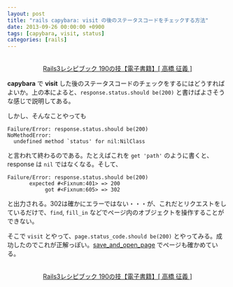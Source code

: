 ```yaml
---
layout: post
title: "rails capybara: visit の後のステータスコードをチェックする方法"
date: 2013-09-26 00:00:00 +0900
tags: [capybara, visit, status]
categories: [rails]
---
```


<div style="text-align:center;">
<div><a href="https://hb.afl.rakuten.co.jp/ichiba/144e0ebd.a7a916b6.144e0ebe.acfa319f/?pc=https%3A%2F%2Fitem.rakuten.co.jp%2Frakutenkobo-ebooks%2Ff6fbb68bdcee34389bc3b0fd51ccbd03%2F&link_type=pict&ut=eyJwYWdlIjoiaXRlbSIsInR5cGUiOiJwaWN0Iiwic2l6ZSI6IjQwMHg0MDAiLCJuYW0iOjEsIm5hbXAiOiJyaWdodCIsImNvbSI6MSwiY29tcCI6ImRvd24iLCJwcmljZSI6MCwiYm9yIjoxLCJjb2wiOjEsImJidG4iOjEsInByb2QiOjAsImFtcCI6ZmFsc2V9" target="_blank" rel="nofollow sponsored noopener" style="word-wrap:break-word;"><img src="https://hbb.afl.rakuten.co.jp/hgb/144e0ebd.a7a916b6.144e0ebe.acfa319f/?me_id=1278256&item_id=11682420&pc=https%3A%2F%2Fthumbnail.image.rakuten.co.jp%2F%400_mall%2Frakutenkobo-ebooks%2Fcabinet%2F2110%2F2000000252110.jpg%3F_ex%3D400x400&s=400x400&t=pict" border="0" style="margin:2px" alt="" title=""></a></div><p><a href="https://hb.afl.rakuten.co.jp/ichiba/144e0ebd.a7a916b6.144e0ebe.acfa319f/?pc=https%3A%2F%2Fitem.rakuten.co.jp%2Frakutenkobo-ebooks%2Ff6fbb68bdcee34389bc3b0fd51ccbd03%2F&link_type=text&ut=eyJwYWdlIjoiaXRlbSIsInR5cGUiOiJ0ZXh0Iiwic2l6ZSI6IjQwMHg0MDAiLCJuYW0iOjEsIm5hbXAiOiJyaWdodCIsImNvbSI6MSwiY29tcCI6ImRvd24iLCJwcmljZSI6MCwiYm9yIjoxLCJjb2wiOjEsImJidG4iOjEsInByb2QiOjAsImFtcCI6ZmFsc2V9" target="_blank" rel="nofollow sponsored noopener" style="word-wrap:break-word;">Rails3レシピブック 190の技【電子書籍】[ 高橋 征義 ]</a></p>
</div>

<strong>capybara</strong> で <strong>visit</strong> した後のステータスコードのチェックをするにはどうすればよいか。上の本によると、`response.status.should be(200)` と書けばよさそうな感じで説明してある。

しかし、そんなことやっても

```
Failure/Error: response.status.should be(200)
NoMethodError:
  undefined method `status' for nil:NilClass
```

と言われて終わるのである。たとえばこれを `get 'path'` のように書くと、response は `nil` ではなくなる。そして、

```
Failure/Error: response.status.should be(200)
       expected #<Fixnum:401> => 200
            got #<Fixnum:605> => 302
```

と出力される。302は確かにエラーではない・・・が、これだとリクエストをしているだけで、`find`, `fill_in` などでページ内のオブジェクトを操作することができない。

そこで `visit` とやって、`page.status_code.should be(200)` とやってみる。成功したのでこれが正解っぽい。<a href="/note/rails/2013/09/25/capybara-and-launchy.html" target="_blank">save_and_open_page</a> でページも確かめている。

<div style="text-align:center;">
<div><a href="https://hb.afl.rakuten.co.jp/ichiba/144e0ebd.a7a916b6.144e0ebe.acfa319f/?pc=https%3A%2F%2Fitem.rakuten.co.jp%2Frakutenkobo-ebooks%2Ff6fbb68bdcee34389bc3b0fd51ccbd03%2F&link_type=pict&ut=eyJwYWdlIjoiaXRlbSIsInR5cGUiOiJwaWN0Iiwic2l6ZSI6IjQwMHg0MDAiLCJuYW0iOjEsIm5hbXAiOiJyaWdodCIsImNvbSI6MSwiY29tcCI6ImRvd24iLCJwcmljZSI6MCwiYm9yIjoxLCJjb2wiOjEsImJidG4iOjEsInByb2QiOjAsImFtcCI6ZmFsc2V9" target="_blank" rel="nofollow sponsored noopener" style="word-wrap:break-word;"><img src="https://hbb.afl.rakuten.co.jp/hgb/144e0ebd.a7a916b6.144e0ebe.acfa319f/?me_id=1278256&item_id=11682420&pc=https%3A%2F%2Fthumbnail.image.rakuten.co.jp%2F%400_mall%2Frakutenkobo-ebooks%2Fcabinet%2F2110%2F2000000252110.jpg%3F_ex%3D400x400&s=400x400&t=pict" border="0" style="margin:2px" alt="" title=""></a></div><p><a href="https://hb.afl.rakuten.co.jp/ichiba/144e0ebd.a7a916b6.144e0ebe.acfa319f/?pc=https%3A%2F%2Fitem.rakuten.co.jp%2Frakutenkobo-ebooks%2Ff6fbb68bdcee34389bc3b0fd51ccbd03%2F&link_type=text&ut=eyJwYWdlIjoiaXRlbSIsInR5cGUiOiJ0ZXh0Iiwic2l6ZSI6IjQwMHg0MDAiLCJuYW0iOjEsIm5hbXAiOiJyaWdodCIsImNvbSI6MSwiY29tcCI6ImRvd24iLCJwcmljZSI6MCwiYm9yIjoxLCJjb2wiOjEsImJidG4iOjEsInByb2QiOjAsImFtcCI6ZmFsc2V9" target="_blank" rel="nofollow sponsored noopener" style="word-wrap:break-word;">Rails3レシピブック 190の技【電子書籍】[ 高橋 征義 ]</a></p>
</div>
